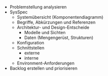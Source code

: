 - Problemstellung analysieren
- SysSpec
	- Systemübersicht (Komponentendiagramm)
	- Begriffe, Abkürzungen und Referenzen
	- Architektur- und Design-Entscheide
		- Modelle und Sichten
		- Daten (Mengengerüst, Strukturen)
	- Konfiguration
	- Schnittstellen
		- externe
		- interne
	- Environment-Anforderungen
- Backlog erstellen und priorisieren
